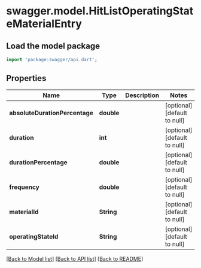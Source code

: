 # swagger.model.HitListOperatingStateMaterialEntry

## Load the model package
```dart
import 'package:swagger/api.dart';
```

## Properties
Name | Type | Description | Notes
------------ | ------------- | ------------- | -------------
**absoluteDurationPercentage** | **double** |  | [optional] [default to null]
**duration** | **int** |  | [optional] [default to null]
**durationPercentage** | **double** |  | [optional] [default to null]
**frequency** | **double** |  | [optional] [default to null]
**materialId** | **String** |  | [optional] [default to null]
**operatingStateId** | **String** |  | [optional] [default to null]

[[Back to Model list]](../README.md#documentation-for-models) [[Back to API list]](../README.md#documentation-for-api-endpoints) [[Back to README]](../README.md)

